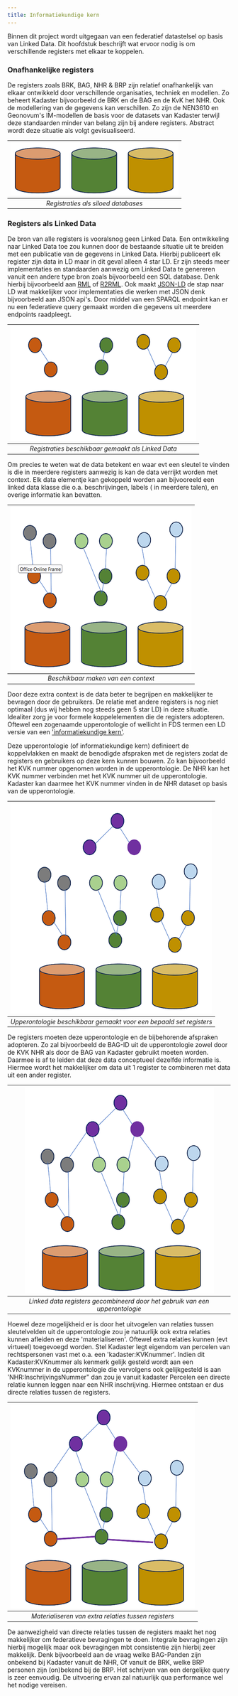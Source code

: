 ```yaml
---
title: Informatiekundige kern
---
```


Binnen dit project wordt uitgegaan van een federatief datastelsel op basis van Linked Data. Dit hoofdstuk beschrijft wat ervoor nodig is om verschillende registers met elkaar te koppelen. 

### Onafhankelijke registers

De registers zoals BRK, BAG, NHR & BRP zijn relatief onafhankelijk van elkaar ontwikkeld door verschillende organisaties, techniek en modellen. Zo beheert Kadaster bijvoorbeeld de BRK en de BAG en de KvK het NHR. Ook de modellering van de gegevens kan verschillen. Zo zijn de NEN3610 en Geonovum's IM-modellen de basis voor de datasets van Kadaster terwijl deze standaarden minder van belang zijn bij andere registers. Abstract wordt deze situatie als volgt gevisualiseerd.

|![registers als databases](images/registersLD1.png) |
| :--: |
|*Registraties als siloed databases*|

### Registers als Linked Data

De bron van alle registers is vooralsnog geen Linked Data. Een ontwikkeling naar Linked Data toe zou kunnen door de bestaande situatie uit te breiden met een publicatie van de gegevens in Linked Data. Hierbij publiceert elk register zijn data in LD maar in dit geval alleen 4 star LD. Er zijn steeds meer implementaties en standaarden aanwezig om Linked Data te genereren vanuit een andere type bron zoals bijvoorbeeld een SQL database. Denk hierbij bijvoorbeeld aan [RML](https://rml.io/) of [R2RML](https://www.w3.org/TR/r2rml/). Ook maakt [JSON-LD](https://www.w3.org/TR/json-ld11/) de stap naar LD wat makkelijker voor implementaties die werken met JSON denk bijvoorbeeld aan JSON api's. Door middel van een SPARQL endpoint kan er nu een federatieve query gemaakt worden die gegevens uit meerdere endpoints raadpleegt.

|![linked data vanuit de registers](images/registersLD2.png)|
| :--: |
|*Registraties beschikbaar gemaakt als Linked Data*|

Om precies te weten wat de data betekent en waar evt een sleutel te vinden is die in meerdere registers aanwezig is kan de data verrijkt worden met context. Elk data elementje kan gekoppeld worden aan bijvooreeld een linked data klasse die o.a. beschrijvingen, labels ( in meerdere talen), en overige informatie kan bevatten. 

|![linked data in context](images/registersLD3.png)|
| :--: |
|*Beschikbaar maken van een context*|

Door deze extra context is de data beter te begrijpen en makkelijker te bevragen door de gebruikers. De relatie met andere registers is nog niet optimaal (dus wij hebben nog steeds geen 5 star LD) in deze situatie. Idealiter zorg je voor formele koppelelementen die de registers adopteren. Oftewel een zogenaamde upperontologie of
wellicht in FDS termen een LD versie van een ['informatiekundige
kern'](https://realisatieibds.pleio.nl/groups/view/0056c9ef-5c2e-44f9-a998-e735f1e9ccaa/federatief-datastelsel/wiki/view/d0d90aeb-c896-4925-9948-35c6615ee873/notitie-informatiekundige-kern).

Deze upperontologie (of informatiekundige kern) definieert de koppelvlakken en maakt de benodigde afspraken met de registers zodat de registers en gebruikers op deze kern kunnen bouwen. Zo kan bijvoorbeeld het KVK nummer opgenomen worden in de upperontologie. De NHR kan het KVK nummer verbinden met het KVK nummer uit de upperontologie. Kadaster kan daarmee het KVK nummer vinden in de NHR dataset op basis van de upperontologie.

|![linked data in context](images/registersLD4.png)|
| :--: |
|*Upperontologie beschikbaar gemaakt voor een bepaald set registers*|

De registers moeten deze upperontologie en de bijbehorende afspraken adopteren. Zo zal bijvoorbeeld de BAG-ID uit de upperontologie zowel door de KVK NHR als door de BAG van Kadaster gebruikt moeten worden. Daarmee is af te leiden dat deze data conceptueel dezelfde informatie is. Hiermee wordt het makkelijker om data uit 1 register te combineren met data uit een ander register. 

|![linked data in context](images/registersLD5.png)|
| :--: |
|*Linked data registers gecombineerd door het gebruik van een upperontologie*|

Hoewel deze mogelijkheid er is door het uitvogelen van relaties tussen sleutelvelden uit de upperontologie zou je natuurlijk ook extra relaties kunnen afleiden en deze 'materialiseren'. Oftewel extra relaties kunnen (evt virtueel) toegevoegd worden. Stel Kadaster legt eigendom van percelen van rechtspersonen vast met o.a. een 'kadaster:KVKnummer'. Indien dit Kadaster:KVKnummer als kenmerk gelijk gesteld wordt aan een KVKnummer in de upperontologie die vervolgens ook gelijkgesteld is aan 'NHR:InschrijvingsNummer" dan zou je vanuit kadaster Percelen een directe relatie kunnen leggen naar een NHR inschrijving. Hiermee ontstaan er dus directe relaties tussen de registers. 

|![linked data in context](images/registersLD6.png)|
| :--: |
|*Materialiseren van extra relaties tussen registers*|

De aanwezigheid van directe relaties tussen de registers maakt het nog makkelijker om federatieve bevragingen te doen. Integrale bevragingen zijn hierbij mogelijk maar ook bevragingen mbt consistentie zijn hierbij zeer makkelijk. Denk bijvoorbeeld aan de vraag welke BAG-Panden zijn onbekend bij Kadaster vanuit de NHR, Of vanuit de BRK, welke BRP personen zijn (on)bekend bij de BRP. Het schrijven van een dergelijke query is zeer eenvoudig. De uitvoering ervan zal natuurlijk qua performance wel het nodige vereisen.
